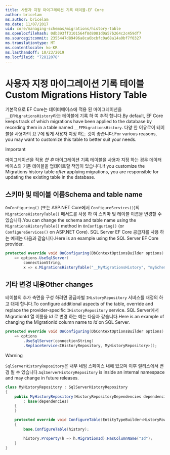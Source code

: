 ```yaml
---
title: 사용자 지정 마이그레이션 기록 테이블-EF Core
author: bricelam
ms.author: bricelam
ms.date: 11/07/2017
uid: core/managing-schemas/migrations/history-table
ms.openlocfilehash: 0db393ff3101564f8d8081d0a57b264c2c459df7
ms.sourcegitcommit: 2355447d89496a8ca6bcbfc0a68a14a0bf7f0327
ms.translationtype: MT
ms.contentlocale: ko-KR
ms.lasthandoff: 10/23/2019
ms.locfileid: "72812078"
---
```

# <a name="custom-migrations-history-table"></a><span data-ttu-id="118e7-102">사용자 지정 마이그레이션 기록 테이블</span><span class="sxs-lookup"><span data-stu-id="118e7-102">Custom Migrations History Table</span></span>

<span data-ttu-id="118e7-103">기본적으로 EF Core는 데이터베이스에 적용 된 마이그레이션을 `__EFMigrationsHistory`라는 테이블에 기록 하 여 추적 합니다.</span><span class="sxs-lookup"><span data-stu-id="118e7-103">By default, EF Core keeps track of which migrations have been applied to the database by recording them in a table named `__EFMigrationsHistory`.</span></span> <span data-ttu-id="118e7-104">다양 한 이유로이 테이블을 사용자의 요구에 맞게 사용자 지정 하는 것이 좋습니다.</span><span class="sxs-lookup"><span data-stu-id="118e7-104">For various reasons, you may want to customize this table to better suit your needs.</span></span>

> [!IMPORTANT]
> <span data-ttu-id="118e7-105">마이그레이션을 적용 *한 후* 마이그레이션 기록 테이블을 사용자 지정 하는 경우 데이터베이스의 기존 테이블을 업데이트할 책임이 있습니다.</span><span class="sxs-lookup"><span data-stu-id="118e7-105">If you customize the Migrations history table *after* applying migrations, you are responsible for updating the existing table in the database.</span></span>

## <a name="schema-and-table-name"></a><span data-ttu-id="118e7-106">스키마 및 테이블 이름</span><span class="sxs-lookup"><span data-stu-id="118e7-106">Schema and table name</span></span>

<span data-ttu-id="118e7-107">`OnConfiguring()` (또는 ASP.NET Core에서 `ConfigureServices()`)의 `MigrationsHistoryTable()` 메서드를 사용 하 여 스키마 및 테이블 이름을 변경할 수 있습니다.</span><span class="sxs-lookup"><span data-stu-id="118e7-107">You can change the schema and table name using the `MigrationsHistoryTable()` method in `OnConfiguring()` (or `ConfigureServices()` on ASP.NET Core).</span></span> <span data-ttu-id="118e7-108">SQL Server EF Core 공급자를 사용 하는 예제는 다음과 같습니다.</span><span class="sxs-lookup"><span data-stu-id="118e7-108">Here is an example using the SQL Server EF Core provider.</span></span>

``` csharp
protected override void OnConfiguring(DbContextOptionsBuilder options)
    => options.UseSqlServer(
        connectionString,
        x => x.MigrationsHistoryTable("__MyMigrationsHistory", "mySchema"));
```

## <a name="other-changes"></a><span data-ttu-id="118e7-109">기타 변경 내용</span><span class="sxs-lookup"><span data-stu-id="118e7-109">Other changes</span></span>

<span data-ttu-id="118e7-110">테이블의 추가 측면을 구성 하려면 공급자별 `IHistoryRepository` 서비스를 재정의 하 고 대체 합니다.</span><span class="sxs-lookup"><span data-stu-id="118e7-110">To configure additional aspects of the table, override and replace the provider-specific `IHistoryRepository` service.</span></span> <span data-ttu-id="118e7-111">SQL Server에서 MigrationId 열 이름을 *Id* 로 변경 하는 예는 다음과 같습니다.</span><span class="sxs-lookup"><span data-stu-id="118e7-111">Here is an example of changing the MigrationId column name to *Id* on SQL Server.</span></span>

``` csharp
protected override void OnConfiguring(DbContextOptionsBuilder options)
    => options
        .UseSqlServer(connectionString)
        .ReplaceService<IHistoryRepository, MyHistoryRepository>();
```

> [!WARNING]
> <span data-ttu-id="118e7-112">`SqlServerHistoryRepository`은 내부 네임 스페이스 내에 있으며 이후 릴리스에서 변경 될 수 있습니다.</span><span class="sxs-lookup"><span data-stu-id="118e7-112">`SqlServerHistoryRepository` is inside an internal namespace and may change in future releases.</span></span>

``` csharp
class MyHistoryRepository : SqlServerHistoryRepository
{
    public MyHistoryRepository(HistoryRepositoryDependencies dependencies)
        : base(dependencies)
    {
    }

    protected override void ConfigureTable(EntityTypeBuilder<HistoryRow> history)
    {
        base.ConfigureTable(history);

        history.Property(h => h.MigrationId).HasColumnName("Id");
    }
}
```
